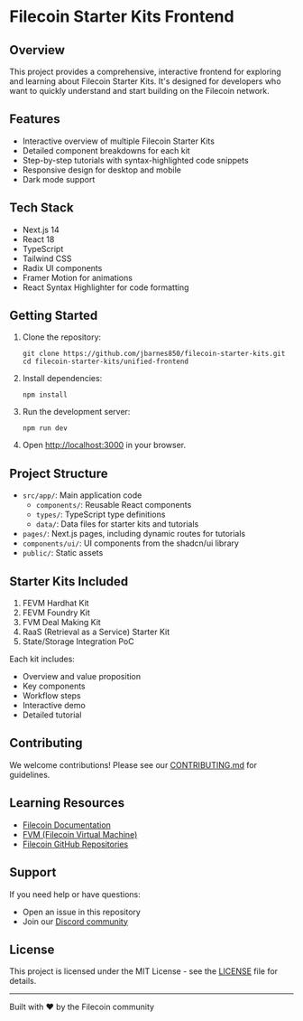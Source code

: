 # Filecoin Starter Kits Frontend

## Overview

This project provides a comprehensive, interactive frontend for exploring and learning about Filecoin Starter Kits. It's designed for developers who want to quickly understand and start building on the Filecoin network.

## Features

- Interactive overview of multiple Filecoin Starter Kits
- Detailed component breakdowns for each kit
- Step-by-step tutorials with syntax-highlighted code snippets
- Responsive design for desktop and mobile
- Dark mode support

## Tech Stack

- Next.js 14
- React 18
- TypeScript
- Tailwind CSS
- Radix UI components
- Framer Motion for animations
- React Syntax Highlighter for code formatting

## Getting Started

1. Clone the repository:
   ```
   git clone https://github.com/jbarnes850/filecoin-starter-kits.git
   cd filecoin-starter-kits/unified-frontend
   ```

2. Install dependencies:
   ```
   npm install
   ```

3. Run the development server:
   ```
   npm run dev
   ```

4. Open [http://localhost:3000](http://localhost:3000) in your browser.

## Project Structure

- `src/app/`: Main application code
  - `components/`: Reusable React components
  - `types/`: TypeScript type definitions
  - `data/`: Data files for starter kits and tutorials
- `pages/`: Next.js pages, including dynamic routes for tutorials
- `components/ui/`: UI components from the shadcn/ui library
- `public/`: Static assets

## Starter Kits Included

1. FEVM Hardhat Kit
2. FEVM Foundry Kit
3. FVM Deal Making Kit
4. RaaS (Retrieval as a Service) Starter Kit
5. State/Storage Integration PoC

Each kit includes:
- Overview and value proposition
- Key components
- Workflow steps
- Interactive demo
- Detailed tutorial

## Contributing

We welcome contributions! Please see our [CONTRIBUTING.md](../CONTRIBUTING.md) for guidelines.

## Learning Resources

- [Filecoin Documentation](https://docs.filecoin.io/)
- [FVM (Filecoin Virtual Machine)](https://fvm.filecoin.io/)
- [Filecoin GitHub Repositories](https://github.com/filecoin-project)

## Support

If you need help or have questions:
- Open an issue in this repository
- Join our [Discord community](https://discord.gg/filecoin)

## License

This project is licensed under the MIT License - see the [LICENSE](../LICENSE) file for details.

---

Built with ❤️ by the Filecoin community